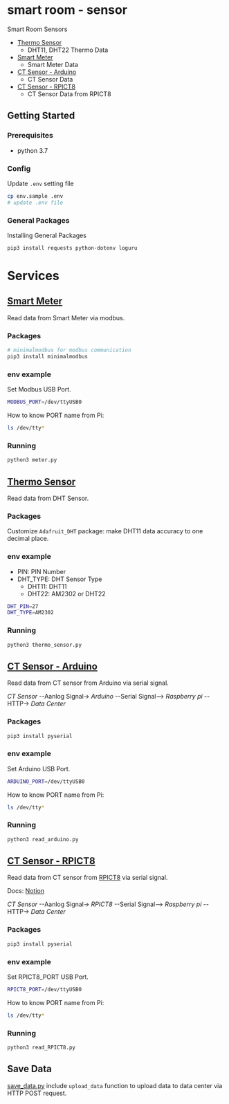 # smart room - sensor

Smart Room Sensors

+ [Thermo Sensor](./thermo_sensor.py)
    + DHT11, DHT22 Thermo Data
+ [Smart Meter](./meter.py)
    + Smart Meter Data
+ [CT Sensor - Arduino](./read_arduino.py)
    + CT Sensor Data
+ [CT Sensor - RPICT8](./read_RPICT8.py)
    + CT Sensor Data from RPICT8
## Getting Started

### Prerequisites

- python 3.7

### Config

Update `.env` setting file
```sh
cp env.sample .env
# update .env file
```

### General Packages

Installing General Packages
```sh
pip3 install requests python-dotenv loguru
```

# Services

## [Smart Meter](./meter.py)
Read data from Smart Meter via modbus.

### Packages
```sh
# minimalmodbus for modbus communication
pip3 install minimalmodbus
```

### env example
Set Modbus USB Port.

```sh
MODBUS_PORT=/dev/ttyUSB0
```

How to know PORT name from Pi:
```sh
ls /dev/tty*
```


### Running
```sh
python3 meter.py
```

## [Thermo Sensor](./thermo_sensor.py)
Read data from DHT Sensor.

### Packages
Customize `Adafruit_DHT` package: make DHT11 data accuracy to one decimal place.


### env example
+ PIN: PIN Number
+ DHT_TYPE: DHT Sensor Type
    + DHT11: DHT11
    + DHT22: AM2302 or DHT22

```sh
DHT_PIN=27
DHT_TYPE=AM2302
```

### Running
```sh
python3 thermo_sensor.py
```

## [CT Sensor - Arduino](./read_arduino.py)
Read data from CT sensor from Arduino via serial signal.

*CT Sensor* --Aanlog Signal-> *Arduino* --Serial Signal--> *Raspberry pi* --HTTP-> *Data Center*

### Packages
```sh
pip3 install pyserial
```

### env example
Set Arduino USB Port.

```sh
ARDUINO_PORT=/dev/ttyUSB0
```

How to know PORT name from Pi:
```sh
ls /dev/tty*
```


### Running
```sh
python3 read_arduino.py
```

## [CT Sensor - RPICT8](./read_RPICT8.py)
Read data from CT sensor from [RPICT8](http://lechacal.com/wiki/index.php/RPICT8) via serial signal.

Docs: [Notion](https://www.notion.so/netdb/61b89b8fcd374ef1996bd712f8778a6e)

*CT Sensor* --Aanlog Signal-> *RPICT8* --Serial Signal--> *Raspberry pi* --HTTP-> *Data Center*

### Packages
```sh
pip3 install pyserial
```

### env example
Set RPICT8_PORT USB Port.

```sh
RPICT8_PORT=/dev/ttyUSB0
```

How to know PORT name from Pi:
```sh
ls /dev/tty*
```


### Running
```sh
python3 read_RPICT8.py
```

## Save Data

[save_data.py](./save_data.py) include `upload_data` function to upload data to data center via HTTP POST request.
